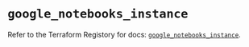 # `google_notebooks_instance`

Refer to the Terraform Registory for docs: [`google_notebooks_instance`](https://registry.terraform.io/providers/hashicorp/google-beta/4.80.0/docs/resources/google_notebooks_instance).
